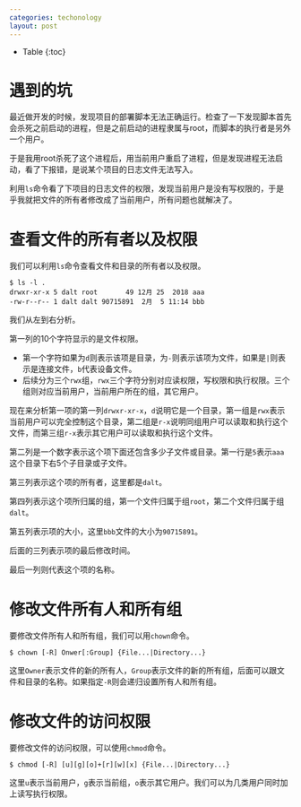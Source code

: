 ```yaml
---
categories: techonology
layout: post
---
```


- Table
{:toc}

# 遇到的坑

最近做开发的时候，发现项目的部署脚本无法正确运行。检查了一下发现脚本首先会杀死之前启动的进程，但是之前启动的进程隶属与root，而脚本的执行者是另外一个用户。

于是我用root杀死了这个进程后，用当前用户重启了进程，但是发现进程无法启动，看了下报错，是说某个项目的日志文件无法写入。

利用`ls`命令看了下项目的日志文件的权限，发现当前用户是没有写权限的，于是乎我就把文件的所有者修改成了当前用户，所有问题也就解决了。

# 查看文件的所有者以及权限

我们可以利用`ls`命令查看文件和目录的所有者以及权限。

```shell
$ ls -l .
drwxr-xr-x 5 dalt root       49 12月 25  2018 aaa
-rw-r--r-- 1 dalt dalt 90715891  2月  5 11:14 bbb
```

我们从左到右分析。

第一列的10个字符显示的是文件权限。

- 第一个字符如果为`d`则表示该项是目录，为`-`则表示该项为文件，如果是`|`则表示是连接文件，`b`代表设备文件。
- 后续分为三个`rwx`组，`rwx`三个字符分别对应读权限，写权限和执行权限。三个组则对应当前用户，当前用户所在的组，其它用户。

现在来分析第一项的第一列`drwxr-xr-x`，`d`说明它是一个目录，第一组是`rwx`表示当前用户可以完全控制这个目录，第二组是`r-x`说明同组用户可以读取和执行这个文件，而第三组`r-x`表示其它用户可以读取和执行这个文件。

第二列是一个数字表示这个项下面还包含多少子文件或目录。第一行是`5`表示`aaa`这个目录下右5个子目录或子文件。

第三列表示这个项的所有者，这里都是`dalt`。

第四列表示这个项所归属的组，第一个文件归属于组`root`，第二个文件归属于组`dalt`。

第五列表示项的大小，这里`bbb`文件的大小为`90715891`。

后面的三列表示项的最后修改时间。

最后一列则代表这个项的名称。

# 修改文件所有人和所有组

要修改文件所有人和所有组，我们可以用`chown`命令。

```shell
$ chown [-R] Onwer[:Group] {File...|Directory...}
```

这里`Owner`表示文件的新的所有人，`Group`表示文件的新的所有组，后面可以跟文件和目录的名称。如果指定`-R`则会递归设置所有人和所有组。

# 修改文件的访问权限

要修改文件的访问权限，可以使用`chmod`命令。

```shell
$ chmod [-R] [u][g][o]+[r][w][x] {File...|Directory...}
```
这里`u`表示当前用户，`g`表示当前组，`o`表示其它用户。我们可以为几类用户同时加上读写执行权限。